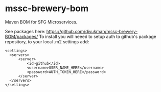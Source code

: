 # mssc-brewery-bom

Maven BOM for SFG Microservices.


See packages here: https://github.com/divukman/mssc-brewery-BOM/packages/
To install you will neeed to setup auth to github's package repository, to your local .m2 settings add:
```
<settings>
  <servers>
      <server>
          <id>github</id>
          <username>USER_NAME_HERE</username>
          <password>AUTH_TOKEN_HERE</password>
      </server>
  </servers>
</settings>
```
